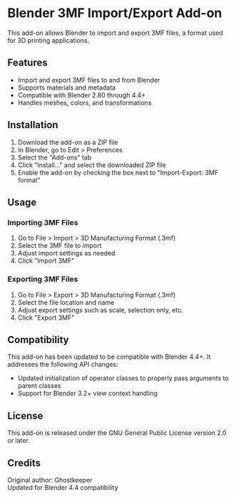 # Blender 3MF Import/Export Add-on

This add-on allows Blender to import and export 3MF files, a format used for 3D printing applications.

## Features

- Import and export 3MF files to and from Blender
- Supports materials and metadata
- Compatible with Blender 2.80 through 4.4+
- Handles meshes, colors, and transformations

## Installation

1. Download the add-on as a ZIP file
2. In Blender, go to Edit > Preferences
3. Select the "Add-ons" tab
4. Click "Install..." and select the downloaded ZIP file
5. Enable the add-on by checking the box next to "Import-Export: 3MF format"

## Usage

### Importing 3MF Files

1. Go to File > Import > 3D Manufacturing Format (.3mf)
2. Select the 3MF file to import
3. Adjust import settings as needed
4. Click "Import 3MF"

### Exporting 3MF Files

1. Go to File > Export > 3D Manufacturing Format (.3mf)
2. Select the file location and name
3. Adjust export settings such as scale, selection only, etc.
4. Click "Export 3MF"

## Compatibility

This add-on has been updated to be compatible with Blender 4.4+. It addresses the following API changes:

- Updated initialization of operator classes to properly pass arguments to parent classes
- Support for Blender 3.2+ view context handling

## License

This add-on is released under the GNU General Public License version 2.0 or later.

## Credits

Original author: Ghostkeeper  
Updated for Blender 4.4 compatibility

